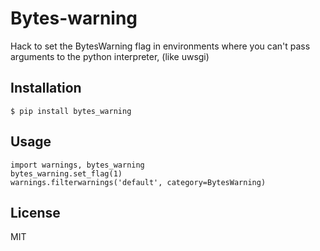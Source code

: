 # Bytes-warning

Hack to set the BytesWarning flag in environments where you can't pass
arguments to the python interpreter, (like uwsgi)

## Installation

    $ pip install bytes_warning

## Usage

    import warnings, bytes_warning
    bytes_warning.set_flag(1)
    warnings.filterwarnings('default', category=BytesWarning)

## License

MIT

